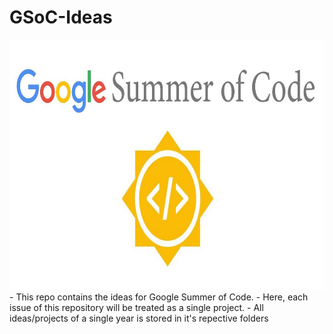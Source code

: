 # GSoC-Ideas

<img src="./assets/gsoc.jpeg" alt="GSoC-Image" height="400px">
- This repo contains the ideas for Google Summer of Code. 
- Here, each issue of this repository will be treated as a single project.
- All ideas/projects of a single year is stored in it's repective folders
